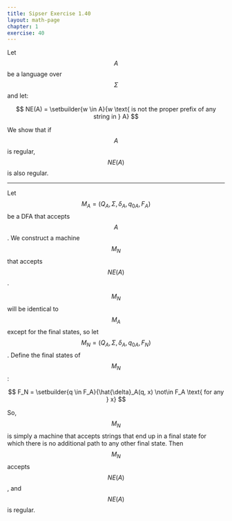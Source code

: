 ```yaml
---
title: Sipser Exercise 1.40
layout: math-page
chapter: 1
exercise: 40
---
```



Let $$A$$ be a language over $$\Sigma$$ and let:

$$
NE(A) = \setbuilder{w \in A}{w \text{ is not the proper prefix of any string in } A}
$$

We show that if $$A$$ is regular, $$NE(A)$$ is also regular.

---

Let $$M_A = (Q_A, \Sigma, \delta_A, q_{0A}, F_A)$$ be a DFA that accepts $$A$$.
We construct a machine $$M_N$$ that accepts $$NE(A)$$.



$$M_N$$ will be identical to $$M_A$$ except for the final states, so let $$M_N = (Q_A, \Sigma, \delta_A, q_{0A}, F_N)$$.
Define the final states of $$M_N$$:

$$
F_N = \setbuilder{q \in F_A}{\hat{\delta}_A(q, x) \not\in F_A \text{ for any } x}
$$

So, $$M_N$$ is simply a machine that accepts strings that end up in a final state for which there is no additional path to any other final state.
Then $$M_N$$ accepts $$NE(A)$$, and $$NE(A)$$ is regular.

